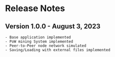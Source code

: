 # Release Notes

## Version 1.0.0 - August 3, 2023

    - Base application implemented
    - PoW mining System implemented
    - Peer-to-Peer node network simulated
    - Saving/Loading with external files implemented
